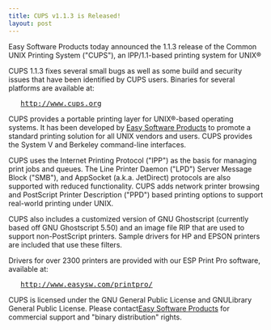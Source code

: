 ```yaml
---
title: CUPS v1.1.3 is Released!
layout: post
---
```


Easy Software Products today announced the 1.1.3 release of the Common UNIX Printing System ("CUPS"), an IPP/1.1-based printing system for UNIX®<P>CUPS 1.1.3 fixes several small bugs as well as some build and security issues that have been identified by CUPS users. Binaries for several platforms are available at:<UL><PRE><A HREF="http://www.cups.org">http://www.cups.org</A></PRE></UL><P>CUPS provides a portable printing layer for UNIX®-based operating systems. It has been developed by <A HREF="http://www.easysw.com">Easy Software Products</A> to promote a standard printing solution for all UNIX vendors and users. CUPS provides the System V and Berkeley command-line interfaces.<P>CUPS uses the Internet Printing Protocol ("IPP") as the basis for managing print jobs and queues. The Line Printer Daemon ("LPD") Server Message Block ("SMB"), and AppSocket (a.k.a. JetDirect) protocols are also supported with reduced functionality. CUPS adds network printer browsing and PostScript Printer Description ("PPD") based printing options to support real-world printing under UNIX.<P>CUPS also includes a customized version of GNU Ghostscript (currently based off GNU Ghostscript 5.50) and an image file RIP that are used to support non-PostScript printers. Sample drivers for HP and EPSON printers are included that use these filters.<P>Drivers for over 2300 printers are provided with our ESP Print Pro software, available at:<UL><PRE><A HREF="http://www.easysw.com/printpro/">http://www.easysw.com/printpro/</A></PRE></UL><P>CUPS is licensed under the GNU General Public License and GNULibrary General Public License.  Please contact<A HREF="mailto:info@easysw.com">Easy Software Products</A> for commercial support and "binary distribution" rights.
